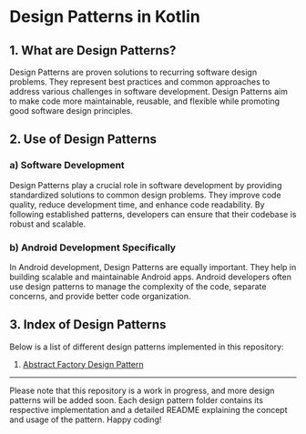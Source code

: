 # Design Patterns in Kotlin

## 1. What are Design Patterns?

Design Patterns are proven solutions to recurring software design problems. They represent best practices and common approaches to address various challenges in software development. Design Patterns aim to make code more maintainable, reusable, and flexible while promoting good software design principles.

## 2. Use of Design Patterns

### a) Software Development

Design Patterns play a crucial role in software development by providing standardized solutions to common design problems. They improve code quality, reduce development time, and enhance code readability. By following established patterns, developers can ensure that their codebase is robust and scalable.

### b) Android Development Specifically

In Android development, Design Patterns are equally important. They help in building scalable and maintainable Android apps. Android developers often use design patterns to manage the complexity of the code, separate concerns, and provide better code organization.

## 3. Index of Design Patterns

Below is a list of different design patterns implemented in this repository:

1. [Abstract Factory Design Pattern](creationalDesignPatterns/abstractFactory/README.md)

---
Please note that this repository is a work in progress, and more design patterns will be added soon. Each design pattern folder contains its respective implementation and a detailed README explaining the concept and usage of the pattern. Happy coding!
